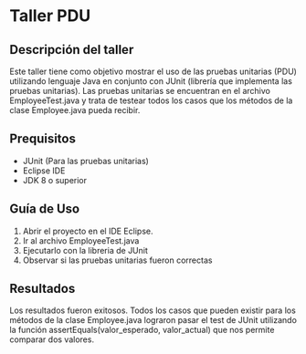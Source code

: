 # Taller PDU

## Descripción del taller
Este taller tiene como objetivo mostrar el uso de las pruebas unitarias (PDU) utilizando lenguaje Java en conjunto con JUnit (librería que implementa las pruebas unitarias).
Las pruebas unitarias se encuentran en el archivo EmployeeTest.java y trata de testear todos los casos que los métodos de la clase Employee.java pueda recibir.
## Prequisitos
- JUnit (Para las pruebas unitarias)
- Eclipse IDE
- JDK 8 o superior
## Guía de Uso
1. Abrir el proyecto en el IDE Eclipse.
2. Ir al archivo EmployeeTest.java
3. Ejecutarlo con la libreria de JUnit
4. Observar si las pruebas unitarias fueron correctas
## Resultados
Los resultados fueron exitosos. Todos los casos que pueden existir para los métodos de la clase Employee.java lograron pasar el test de JUnit utilizando la función assertEquals(valor_esperado, valor_actual) que nos permite comparar dos valores.
